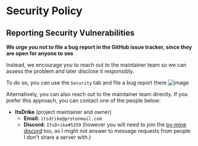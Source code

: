 # Security Policy

## Reporting Security Vulnerabilities

**We urge you not to file a bug report in the GitHub issue tracker, since they are open for anyone to see**

Instead, we encourage you to reach out to the maintainer team so we can assess the problem and later disclose it
responsibly.

To do so, you can use the `Security` tab and file a bug report there
![image](https://user-images.githubusercontent.com/20902250/209860003-573a5219-5e71-4f27-91ec-7ad6c0516749.png)

Alternatively, you can also reach out to the maintainer team directly. If you prefer this approach, you can contact one
of the people below:

- **ItsDrike** (project maintainer and owner)
    - **Email:** `itsdrike@protonmail.com`
    - **Discord:** `ItsDrike#5359` (however you will need to join the [py-mine discord](https://discord.gg/C2wX7zduxC) too,
      as I might not answer to message requests from people I don't share a server with.)
